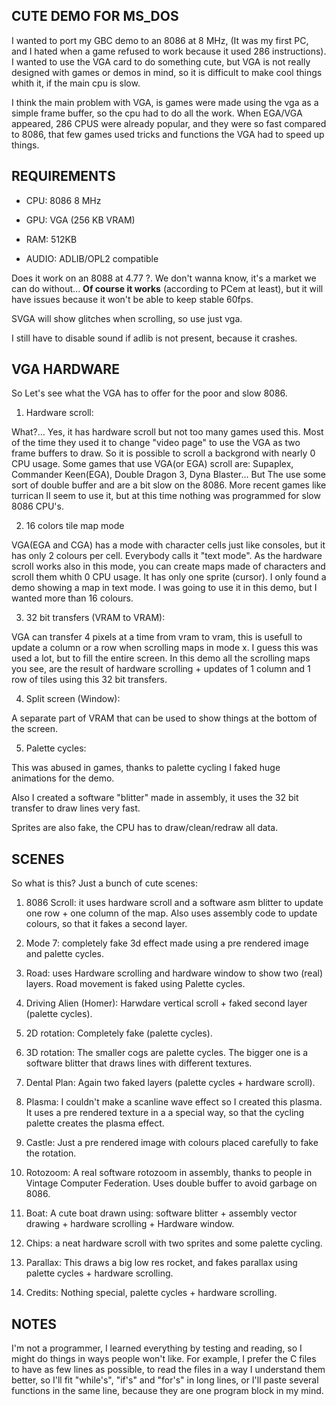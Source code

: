 CUTE DEMO FOR MS_DOS
--------------------

I wanted to port my GBC demo to an 8086 at 8 MHz, (It was my first PC, and I hated when a game refused to work because it used 286 instructions). 
I wanted to use the VGA card to do something cute, but VGA is not really designed with games or demos in mind, so it is difficult to make cool things whith it, if the main cpu is slow.

I think the main problem with VGA, is games were made using the vga as a simple frame buffer, so the cpu had to do all the work. When EGA/VGA appeared, 286 CPUS were already popular, and they were so fast compared to 8086, that few games used tricks and functions the VGA had to speed up things. 

REQUIREMENTS
------------

* CPU: 8086 8 MHz

* GPU: VGA (256 KB VRAM)

* RAM: 512KB

* AUDIO: ADLIB/OPL2 compatible

Does it work on an 8088 at 4.77 ?. We don't wanna know, it's a market we can do without... **Of course it works** (according to PCem at least), but it will have issues because it won't be able to keep stable 60fps.

SVGA will show glitches when scrolling, so use just vga.

I still have to disable sound if adlib is not present, because it crashes.

VGA HARDWARE
------------

So Let's see what the VGA has to offer for the poor and slow 8086.

1. Hardware scroll:

What?... Yes, it has hardware scroll but not too many games used this. Most of the time they used it to change "video page" to use the VGA as two frame buffers to draw. So it is possible to scroll a backgrond with nearly 0 CPU usage. 
Some games that use VGA(or EGA) scroll are: Supaplex, Commander Keen(EGA), Double Dragon 3, Dyna Blaster... But The use some sort of double buffer and are a bit slow on the 8086. More recent games like turrican II seem to use it, but at this time nothing was programmed for slow 8086 CPU's.

2. 16 colors tile map mode

VGA(EGA and CGA) has a mode with character cells just like consoles, but it has only 2 colours per cell. Everybody calls it "text mode". As the hardware scroll works also in this mode, you can create maps made of characters and scroll them whith 0 CPU usage. It has only one sprite (cursor). I only found a demo showing a map in text mode. I was going to use it in this demo, but I wanted more than 16 colours. 

3. 32 bit transfers (VRAM to VRAM):

VGA can transfer 4 pixels at a time from vram to vram, this is usefull to update a column or a row when scrolling maps in mode x. I guess this was used a lot, but to fill the entire screen. In this demo all the scrolling maps you see, are the result of hardware scrolling + updates of 1 column and 1 row of tiles using this 32 bit transfers.

4. Split screen (Window):

A separate part of VRAM that can be used to show things at the bottom of the screen.

5. Palette cycles:

This was abused in games, thanks to palette cycling I faked huge animations for the demo.

Also I created a software "blitter" made in assembly, it uses the 32 bit transfer to draw lines very fast.

Sprites are also fake, the CPU has to draw/clean/redraw all data.

SCENES
------

So what is this? Just a bunch of cute scenes:

1. 8086 Scroll: it uses hardware scroll and a software asm blitter to update one row + one column of the map.
  Also uses assembly code to update colours, so that it fakes a second layer.
  
2. Mode 7: completely fake 3d effect made using a pre rendered image and palette cycles.
  
3. Road: uses Hardware scrolling and hardware window to show two (real) layers. Road movement is faked using Palette cycles.
  
4. Driving Alien (Homer): Harwdare vertical scroll + faked second layer (palette cycles).
  
5. 2D rotation: Completely fake (palette cycles).
  
6. 3D rotation: The smaller cogs are palette cycles. The bigger one is a software blitter that draws lines with different textures.
  
7. Dental Plan: Again two faked layers (palette cycles + hardware scroll).
  
8. Plasma: I couldn't make a scanline wave effect so I created this plasma. It uses a pre rendered texture in a a special way, so that the cycling   palette creates the plasma effect.
  
9. Castle: Just a pre rendered image with colours placed carefully to fake the rotation.
  
10. Rotozoom: A real software rotozoom in assembly, thanks to people in Vintage Computer Federation. Uses double buffer to avoid garbage on 8086.
 
11. Boat: A cute boat drawn using: software blitter + assembly vector drawing + hardware scrolling + Hardware window. 

12. Chips: a neat hardware scroll with two sprites and some palette cycling.
  
13. Parallax: This draws a big low res rocket, and fakes parallax using palette cycles + hardware scrolling.
  
14. Credits: Nothing special, palette cycles + hardware scrolling.


NOTES
-----

I'm not a programmer, I learned everything by testing and reading, so I might do things in ways people won't like. For example, I prefer the C files to have as few lines as possible, to read the files in a way I understand them better, so I'll fit "while's", "if's" and "for's" in long lines, or I'll paste several functions in the same line, because they are one program block in my mind.
